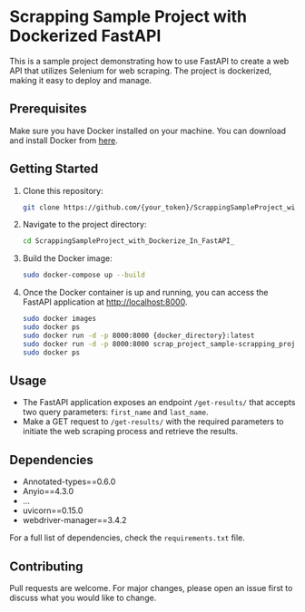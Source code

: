 # Scrapping Sample Project with Dockerized FastAPI

This is a sample project demonstrating how to use FastAPI to create a web API that utilizes Selenium for web scraping. The project is dockerized, making it easy to deploy and manage.

## Prerequisites

Make sure you have Docker installed on your machine. You can download and install Docker from [here](https://www.docker.com/get-started).

## Getting Started

1. Clone this repository:

    ```bash
    git clone https://github.com/{your_token}/ScrappingSampleProject_with_Dockerize_In_FastAPI_.git
    ```

2. Navigate to the project directory:

    ```bash
    cd ScrappingSampleProject_with_Dockerize_In_FastAPI_
    ```

3. Build the Docker image:

    ```bash
    sudo docker-compose up --build
    ```

4. Once the Docker container is up and running, you can access the FastAPI application at [http://localhost:8000](http://localhost:8000).

    ```bash
    sudo docker images
    sudo docker ps
    sudo docker run -d -p 8000:8000 {docker_directory}:latest
    sudo docker run -d -p 8000:8000 scrap_project_sample-scrapping_project_docker:latest
    sudo docker ps
    ```

## Usage

- The FastAPI application exposes an endpoint `/get-results/` that accepts two query parameters: `first_name` and `last_name`.
- Make a GET request to `/get-results/` with the required parameters to initiate the web scraping process and retrieve the results.

## Dependencies

- Annotated-types==0.6.0
- Anyio==4.3.0
- ...
- uvicorn==0.15.0
- webdriver-manager==3.4.2

For a full list of dependencies, check the `requirements.txt` file.

## Contributing

Pull requests are welcome. For major changes, please open an issue first to discuss what you would like to change.
